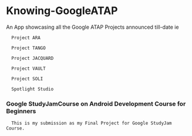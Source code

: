 # Knowing-GoogleATAP
An App showcasing all the Google ATAP Projects announced till-date ie

      Project ARA
      
      Project TANGO
      
      Project JACQUARD
      
      Project VAULT
      
      Project SOLI
      
      Spotlight Studio
  
### Google StudyJamCourse on Android Development Course for Beginners
  
      This is my submission as my Final Project for Google StudyJam Course.
